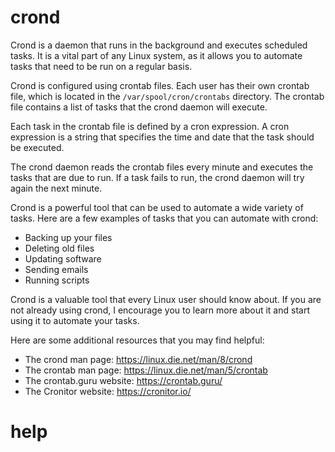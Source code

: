 # crond

Crond is a daemon that runs in the background and executes scheduled tasks. It is a vital part of any Linux system, as it allows you to automate tasks that need to be run on a regular basis.

Crond is configured using crontab files. Each user has their own crontab file, which is located in the `/var/spool/cron/crontabs` directory. The crontab file contains a list of tasks that the crond daemon will execute.

Each task in the crontab file is defined by a cron expression. A cron expression is a string that specifies the time and date that the task should be executed.

The crond daemon reads the crontab files every minute and executes the tasks that are due to run. If a task fails to run, the crond daemon will try again the next minute.

Crond is a powerful tool that can be used to automate a wide variety of tasks. Here are a few examples of tasks that you can automate with crond:

* Backing up your files
* Deleting old files
* Updating software
* Sending emails
* Running scripts

Crond is a valuable tool that every Linux user should know about. If you are not already using crond, I encourage you to learn more about it and start using it to automate your tasks.

Here are some additional resources that you may find helpful:

* The crond man page: https://linux.die.net/man/8/crond
* The crontab man page: https://linux.die.net/man/5/crontab
* The crontab.guru website: https://crontab.guru/
* The Cronitor website: https://cronitor.io/




# help 

```

```
